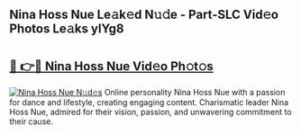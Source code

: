## Nina Hoss Nue Le𝚊k𝚎d N𝚞𝚍e - Part-SLC Vid𝚎o Photos Le𝚊ks ylYg8

# <h2><a href="http://fb46l3.evod.top/?m=Nina+Hoss+Nue">🔗 👉🔴 Nina Hoss Nue Vid𝚎o Ph𝚘t𝚘s</a></h2>

[![Nina Hoss Nue N𝚞d𝚎s](https://i.imgur.com/8V9OHl7.gif)](http://fb46l3.evod.top/?m=Nina+Hoss+Nue)
Online personality Nina Hoss Nue with a passion for dance and lifestyle, creating engaging content. Charismatic leader Nina Hoss Nue, admired for their vision, passion, and unwavering commitment to their cause. 
